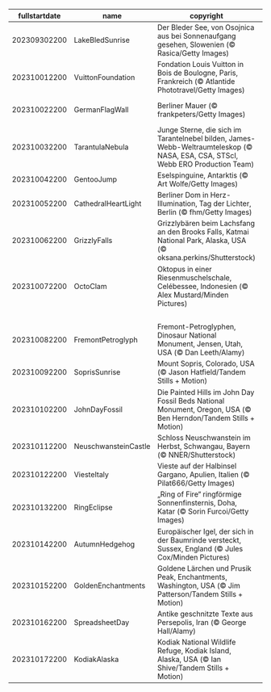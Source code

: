 |fullstartdate|name|copyright|title|image|
|--|--|--|--|--|
202309302200|LakeBledSunrise|Der Bleder See, von Osojnica aus bei Sonnenaufgang gesehen, Slowenien (© Rasica/Getty Images)|See und Sonne, welch große Wonne!|![](/de-DE/2023/10/202309302200LakeBledSunrise.jpg)|
202310012200|VuittonFoundation|Fondation Louis Vuitton in Bois de Boulogne, Paris, Frankreich (© Atlantide Phototravel/Getty Images)|Kunst und Architektur, lang lebe die Kultur!|![](/de-DE/2023/10/202310012200VuittonFoundation.jpg)|
202310022200|GermanFlagWall|Berliner Mauer (© frankpeters/Getty Images)|Mauern sprengen, nicht Welten engen!|![](/de-DE/2023/10/202310022200GermanFlagWall.jpg)|
202310032200|TarantulaNebula|Junge Sterne, die sich im Tarantelnebel bilden, James-Webb-Weltraumteleskop (© NASA, ESA, CSA, STScI, Webb ERO Production Team)|Lichter, Sterne und Gase, eine im All sich bildende Oase?|![](/de-DE/2023/10/202310032200TarantulaNebula.jpg)|
202310042200|GentooJump|Eselspinguine, Antarktis (© Art Wolfe/Getty Images)|Springer und Taucher|![](/de-DE/2023/10/202310042200GentooJump.jpg)|
202310052200|CathedralHeartLight|Berliner Dom in Herz-Illumination, Tag der Lichter, Berlin (© fhm/Getty Images)|Ein magisches Lichtermeer|![](/de-DE/2023/10/202310052200CathedralHeartLight.jpg)|
202310062200|GrizzlyFalls|Grizzlybären beim Lachsfang an den Brooks Falls, Katmai National Park, Alaska, USA (© oksana.perkins/Shutterstock)|Zeit für Lachs zur Selbstbedienung|![](/de-DE/2023/10/202310062200GrizzlyFalls.jpg)|
202310072200|OctoClam|Oktopus in einer Riesenmuschelschale, Celébessee, Indonesien (© Alex Mustard/Minden Pictures)|Muscheln wir?|![](/de-DE/2023/10/202310072200OctoClam.jpg)|
||||![](/de-DE/2023/10/.jpg)|
202310082200|FremontPetroglyph|Fremont-Petroglyphen, Dinosaur National Monument, Jensen, Utah, USA (© Dan Leeth/Alamy)|Auf den Spuren unserer Vorfahren|![](/de-DE/2023/10/202310082200FremontPetroglyph.jpg)|
202310092200|SoprisSunrise|Mount Sopris, Colorado, USA (© Jason Hatfield/Tandem Stills + Motion)|Berg der Zwillings-Gipfel?|![](/de-DE/2023/10/202310092200SoprisSunrise.jpg)|
202310102200|JohnDayFossil|Die Painted Hills im John Day Fossil Beds National Monument, Oregon, USA (© Ben Herndon/Tandem Stills + Motion)|Echos des Aussterbens|![](/de-DE/2023/10/202310102200JohnDayFossil.jpg)|
202310112200|NeuschwansteinCastle|Schloss Neuschwanstein im Herbst, Schwangau, Bayern (© NNER/Shutterstock)|Wo sich die Adeligen tummelten|![](/de-DE/2023/10/202310112200NeuschwansteinCastle.jpg)|
202310122200|ViesteItaly|Vieste auf der Halbinsel Gargano, Apulien, Italien (© Pilat666/Getty Images)|Das Leben am Rande|![](/de-DE/2023/10/202310122200ViesteItaly.jpg)|
202310132200|RingEclipse|„Ring of Fire“ ringförmige Sonnenfinsternis, Doha, Katar (© Sorin Furcoi/Getty Images)|And it burns, burns, burns|![](/de-DE/2023/10/202310132200RingEclipse.jpg)|
202310142200|AutumnHedgehog|Europäischer Igel, der sich in der Baumrinde versteckt, Sussex, England (© Jules Cox/Minden Pictures)|Kein Platz mehr hier!|![](/de-DE/2023/10/202310142200AutumnHedgehog.jpg)|
202310152200|GoldenEnchantments|Goldene Lärchen und Prusik Peak, Enchantments, Washington, USA (© Jim Patterson/Tandem Stills + Motion)|Einfach zauberhaft|![](/de-DE/2023/10/202310152200GoldenEnchantments.jpg)|
202310162200|SpreadsheetDay|Antike geschnitzte Texte aus Persepolis, Iran (© George Hall/Alamy)|Daten aus der Vergangenheit|![](/de-DE/2023/10/202310162200SpreadsheetDay.jpg)|
202310172200|KodiakAlaska|Kodiak National Wildlife Refuge, Kodiak Island, Alaska, USA (© Ian Shive/Tandem Stills + Motion)|Sewards Juwel|![](/de-DE/2023/10/202310172200KodiakAlaska.jpg)|
